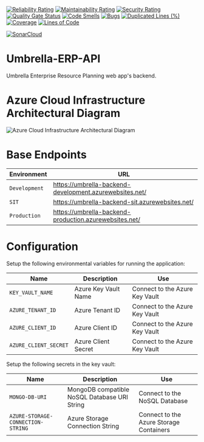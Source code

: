 [![Reliability Rating](https://sonarcloud.io/api/project_badges/measure?project=JaKTR_Umbrella-ERP-API&metric=reliability_rating)](https://sonarcloud.io/summary/new_code?id=JaKTR_Umbrella-ERP-API)    [![Maintainability Rating](https://sonarcloud.io/api/project_badges/measure?project=JaKTR_Umbrella-ERP-API&metric=sqale_rating)](https://sonarcloud.io/summary/new_code?id=JaKTR_Umbrella-ERP-API)    [![Security Rating](https://sonarcloud.io/api/project_badges/measure?project=JaKTR_Umbrella-ERP-API&metric=security_rating)](https://sonarcloud.io/summary/new_code?id=JaKTR_Umbrella-ERP-API)    [![Quality Gate Status](https://sonarcloud.io/api/project_badges/measure?project=JaKTR_Umbrella-ERP-API&metric=alert_status)](https://sonarcloud.io/summary/new_code?id=JaKTR_Umbrella-ERP-API) [![Code Smells](https://sonarcloud.io/api/project_badges/measure?project=JaKTR_Umbrella-ERP-API&metric=code_smells)](https://sonarcloud.io/summary/new_code?id=JaKTR_Umbrella-ERP-API)    [![Bugs](https://sonarcloud.io/api/project_badges/measure?project=JaKTR_Umbrella-ERP-API&metric=bugs)](https://sonarcloud.io/summary/new_code?id=JaKTR_Umbrella-ERP-API)    [![Duplicated Lines (%)](https://sonarcloud.io/api/project_badges/measure?project=JaKTR_Umbrella-ERP-API&metric=duplicated_lines_density)](https://sonarcloud.io/summary/new_code?id=JaKTR_Umbrella-ERP-API)    [![Coverage](https://sonarcloud.io/api/project_badges/measure?project=JaKTR_Umbrella-ERP-API&metric=coverage)](https://sonarcloud.io/summary/new_code?id=JaKTR_Umbrella-ERP-API)    [![Lines of Code](https://sonarcloud.io/api/project_badges/measure?project=JaKTR_Umbrella-ERP-API&metric=ncloc)](https://sonarcloud.io/summary/new_code?id=JaKTR_Umbrella-ERP-API)

[![SonarCloud](https://sonarcloud.io/images/project_badges/sonarcloud-white.svg)](https://sonarcloud.io/summary/new_code?id=JaKTR_Umbrella-ERP-API)

# Umbrella-ERP-API

Umbrella Enterprise Resource Planning web app's backend.

# Azure Cloud Infrastructure Architectural Diagram

![Azure Cloud Infrastructure Architectural Diagram](https://raw.githubusercontent.com/JaKTR/Umbrella-ERP-API/main-dev/media/Infrastructure%20Architecture%20Diagram.svg?sanitize=true)

# Base Endpoints

|Environment|URL
|--|--|
|`Development`|https://umbrella-backend-development.azurewebsites.net/
|`SIT`|https://umbrella-backend-sit.azurewebsites.net/
|`Production`|https://umbrella-backend-production.azurewebsites.net/

# Configuration

Setup the following environmental variables for running the application:

|Name|Description|Use
|--|--|--|
|`KEY_VAULT_NAME`|Azure Key Vault Name|Connect to the Azure Key Vault
|`AZURE_TENANT_ID`|Azure Tenant ID|Connect to the Azure Key Vault
|`AZURE_CLIENT_ID`|Azure Client ID|Connect to the Azure Key Vault
|`AZURE_CLIENT_SECRET`|Azure Client Secret|Connect to the Azure Key Vault

Setup the following secrets in the key vault:

|Name|Description|Use
|--|--|--|
|`MONGO-DB-URI`|MongoDB compatible NoSQL Database URI String|Connect to the NoSQL Database
|`AZURE-STORAGE-CONNECTION-STRING`|Azure Storage Connection String|Connect to the Azure Storage Containers
